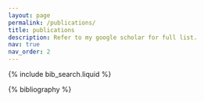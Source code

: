 ```yaml
---
layout: page
permalink: /publications/
title: publications
description: Refer to my google scholar for full list.
nav: true
nav_order: 2
---
```


<!-- _pages/publications.md -->

<!-- Bibsearch Feature -->

{% include bib_search.liquid %}

<div class="publications">

{% bibliography %}

</div>
